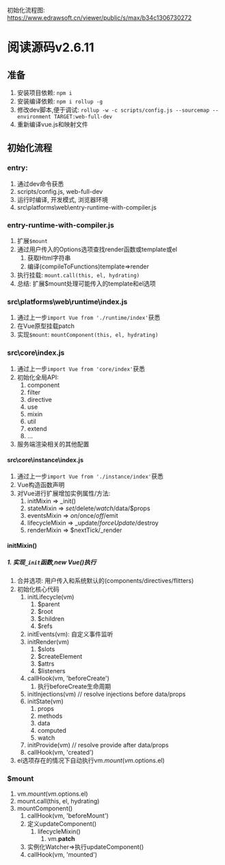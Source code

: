初始化流程图: https://www.edrawsoft.cn/viewer/public/s/max/b34c1306730272

# 阅读源码v2.6.11
## 准备

1. 安装项目依赖: `npm i`
1. 安装编译依赖: `npm i rollup -g`
1. 修改dev脚本,便于调试: `rollup -w -c scripts/config.js --sourcemap --environment TARGET:web-full-dev`
1. 重新编译vue.js和映射文件
## 初始化流程
### entry:

1. 通过dev命令获悉
1. scripts/config.js, web-full-dev
1. 运行时编译, 开发模式, 浏览器环境
1. src\platforms\web\entry-runtime-with-compiler.js
### entry-runtime-with-compiler.js

1. 扩展`$mount`
1. 通过用户传入的Options选项查找render函数或template或el
   1. 获取Html字符串
   1. 编译(compileToFunctions)template=>render
3. 执行挂载: `mount.call(this, el, hydrating)`
3. 总结: 扩展$mount处理可能传入的template和el选项



### src\platforms\web\runtime\index.js

1. 通过上一步`import Vue from './runtime/index'`获悉
1. 在Vue原型挂载patch
1. 实现`$mount`: `mountComponent(this, el, hydrating)`



### src\core\index.js

1. 通过上一步`import Vue from 'core/index'`获悉
1. 初始化全局API:
   1. component
   1. filter
   1. directive
   1. use
   1. mixin
   1. util
   1. extend
   1. ...
3. 服务端渲染相关的其他配置



#### src\core\instance\index.js

1. 通过上一步`import Vue from './instance/index'`获悉
1. Vue构造函数声明
1. 对Vue进行扩展增加实例属性/方法: 
   1. initMixin => _init()
   1. stateMixin => $set/$delete/$watch/$data/$props
   1. eventsMixin => $on/$once/$off/$emit
   1. lifecycleMixin => _update/$forceUpdate/$destroy
   1. renderMixin => $nextTick/_render



#### initMixin()
##### 1. 实现`_init`函数,new Vue()执行

1. 合并选项: 用户传入和系统默认的(components/directives/flitters)
1. 初始化核心代码
   1. initLifecycle(vm)
      1. $parent
      1. $root
      1. $children
      1. $refs
   2. initEvents(vm): 自定义事件监听
   2. initRender(vm)   
      1. $slots
      1. $createElement
      1. $attrs
      1. $listeners
   4. callHook(vm, 'beforeCreate')
      1. 执行beforeCreate生命周期
   5. initInjections(vm) // resolve injections before data/props
   5. initState(vm)
      1. props
      1. methods
      1. data
      1. computed
      1. watch
   7. initProvide(vm) // resolve provide after data/props
   7. callHook(vm, 'created')
3. el选项存在的情况下自动执行vm.$mount(vm.$options.el)
### $mount

1. vm.$mount(vm.$options.el)
1. mount.call(this, el, hydrating)
1. mountComponent()
   1. callHook(vm, 'beforeMount')
   1. 定义updateComponent()
      1. lifecycleMixin()
         1. vm.__patch__
   3. 实例化Watcher=>执行updateComponent()
   3. callHook(vm, 'mounted')








